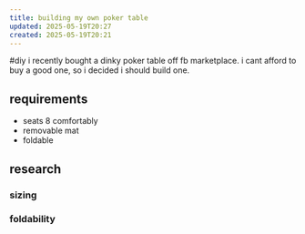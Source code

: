 ```yaml
---
title: building my own poker table
updated: 2025-05-19T20:27
created: 2025-05-19T20:21
---
```

#diy
i recently bought a dinky poker table off fb marketplace. i cant afford to buy a good one, so i decided i should build one.
## requirements
- seats 8 comfortably
- removable mat
- foldable


## research

### sizing
### foldability
